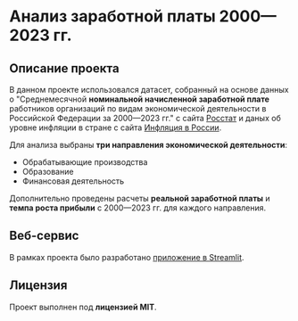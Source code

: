 # Анализ заработной платы 2000—2023 гг.
## Описание проекта
В данном проекте использовался датасет, собранный на основе данных о "Среднемесячной **номинальной начисленной заработной плате** работников организаций по видам экономической деятельности в Российской Федерации за 2000—2023 гг." с сайта [Росстат](https://rosstat.gov.ru/labor_market_employment_salaries) и даных об уровне инфляции в стране с сайта [Инфляция в России](https://xn----ctbjnaatncev9av3a8f8b.xn--p1ai/%D1%82%D0%B0%D0%B1%D0%BB%D0%B8%D1%86%D1%8B-%D0%B8%D0%BD%D1%84%D0%BB%D1%8F%D1%86%D0%B8%D0%B8). <br>

Для анализа выбраны **три направления экономической деятельности**: <br>
- Обрабатывающие производства
- Образование
- Финансовая деятельность <br>

Дополнительно проведены расчеты **реальной заработной платы** и **темпа роста прибыли** с 2000—2023 гг. для каждого направления.

## Веб-сервис
В рамках проекта было разработано [приложение в Streamlit](https://start-ds-salaries-project.streamlit.app/).

## Лицензия
Проект выполнен под **лицензией MIT**.
